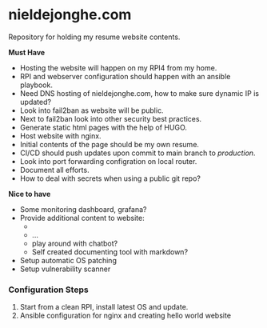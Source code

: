 # nieldejonghe.com
Repository for holding my resume website contents.

**Must Have**

- Hosting the website will happen on my RPI4 from my home.
- RPI and webserver configuration should happen with an ansible playbook.
- Need DNS hosting of nieldejonghe.com, how to make sure dynamic IP is updated?
- Look into fail2ban as website will be public.
- Next to fail2ban look into other security best practices.
- Generate static html pages with the help of HUGO.
- Host website with nginx.
- Initial contents of the page should be my own resume.
- CI/CD should push updates upon commit to main branch to *production*.
- Look into port forwarding configration on local router.
- Document all efforts.
- How to deal with secrets when using a public git repo?

**Nice to have**

- Some monitoring dashboard, grafana?
- Provide additional content to website: 
  - <insert ideas here>
  - ...
  - play around with chatbot?
  - Self created documenting tool with markdown?
- Setup automatic OS patching
- Setup vulnerability scanner 
  
### Configuration Steps
1. Start from a clean RPI, install latest OS and update.
2. Ansible configuration for nginx and creating hello world website




